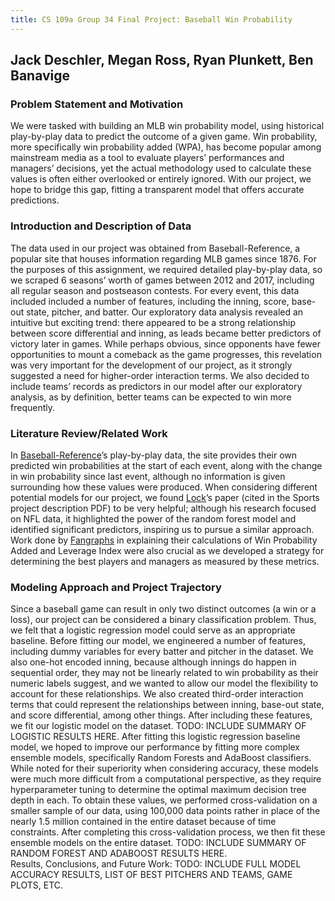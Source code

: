 ```yaml
---
title: CS 109a Group 34 Final Project: Baseball Win Probability
---
```


## Jack Deschler, Megan Ross, Ryan Plunkett, Ben Banavige

### Problem Statement and Motivation
We were tasked with building an MLB win probability model, using historical play-by-play data to predict the outcome of a given game.  Win probability, more specifically win probability added (WPA), has become popular among mainstream media as a tool to evaluate players’ performances and managers’ decisions, yet the actual methodology used to calculate these values is often either overlooked or entirely ignored.  With our project, we hope to bridge this gap, fitting a transparent model that offers accurate predictions.

### Introduction and Description of Data
The data used in our project was obtained from Baseball-Reference, a popular site that houses information regarding MLB games since 1876.  For the purposes of this assignment, we required detailed play-by-play data, so we scraped 6 seasons’ worth of games between 2012 and 2017, including all regular season and postseason contests.  For every event, this data included included a number of features, including the inning, score, base-out state, pitcher, and batter.  Our exploratory data analysis revealed an intuitive but exciting trend: there appeared to be a strong relationship between score differential and inning, as leads became better predictors of victory later in games.  While perhaps obvious, since opponents have fewer opportunities to mount a comeback as the game progresses, this revelation was very important for the development of our project, as it strongly suggested a need for higher-order interaction terms.  We also decided to include teams’ records as predictors in our model after our exploratory analysis, as by definition, better teams can be expected to win more frequently.

### Literature Review/Related Work
In <a href='https://www.baseball-reference.com/boxes/ARI/ARI201704020.shtml'> Baseball-Reference</a>’s play-by-play data, the site provides their own predicted win probabilities at the start of each event, along with the change in win probability since last event, although no information is given surrounding how these values were produced.  When considering different potential models for our project, we found <a href='http://homepage.divms.uiowa.edu/~dzimmer/sports-statistics/nettletonandlock.pdf'>Lock</a>’s paper (cited in the Sports project description PDF) to be very helpful; although his research focused on NFL data, it highlighted the power of the random forest model and identified significant predictors, inspiring us to pursue a similar approach.  Work done by <a href='https://www.fangraphs.com/library/misc/wpa/'>Fangraphs</a> in explaining their calculations of Win Probability Added and Leverage Index were also crucial as we developed a strategy for determining the best players and managers as measured by these metrics.

### Modeling Approach and Project Trajectory
Since a baseball game can result in only two distinct outcomes (a win or a loss), our project can be considered a binary classification problem.  Thus, we felt that a logistic regression model could serve as an appropriate baseline.  Before fitting our model, we engineered a number of features, including dummy variables for every batter and pitcher in the dataset.  We also one-hot encoded inning, because although innings do happen in sequential order, they may not be linearly related to win probability as their numeric labels suggest, and we wanted to allow our model the flexibility to account for these relationships.  We also created third-order interaction terms that could represent the relationships between inning, base-out state, and score differential, among other things.  After including these features, we fit our logistic model on the dataset. TODO: INCLUDE SUMMARY OF LOGISTIC RESULTS HERE. After fitting this logistic regression baseline model, we hoped to improve our performance by fitting more complex ensemble models, specifically Random Forests and AdaBoost classifiers.  While noted for their superiority when considering accuracy, these models were much more difficult from a computational perspective, as they require hyperparameter tuning to determine the optimal maximum decision tree depth in each.  To obtain these values, we performed cross-validation on a smaller sample of our data, using 100,000 data points rather in place of the nearly 1.5 million contained in the entire dataset because of time constraints.  After completing this cross-validation process, we then fit these ensemble models on the entire dataset.  TODO: INCLUDE SUMMARY OF RANDOM FOREST AND ADABOOST RESULTS HERE.  
Results, Conclusions, and Future Work: TODO: INCLUDE FULL MODEL ACCURACY RESULTS, LIST OF BEST PITCHERS AND TEAMS, GAME PLOTS, ETC.      

